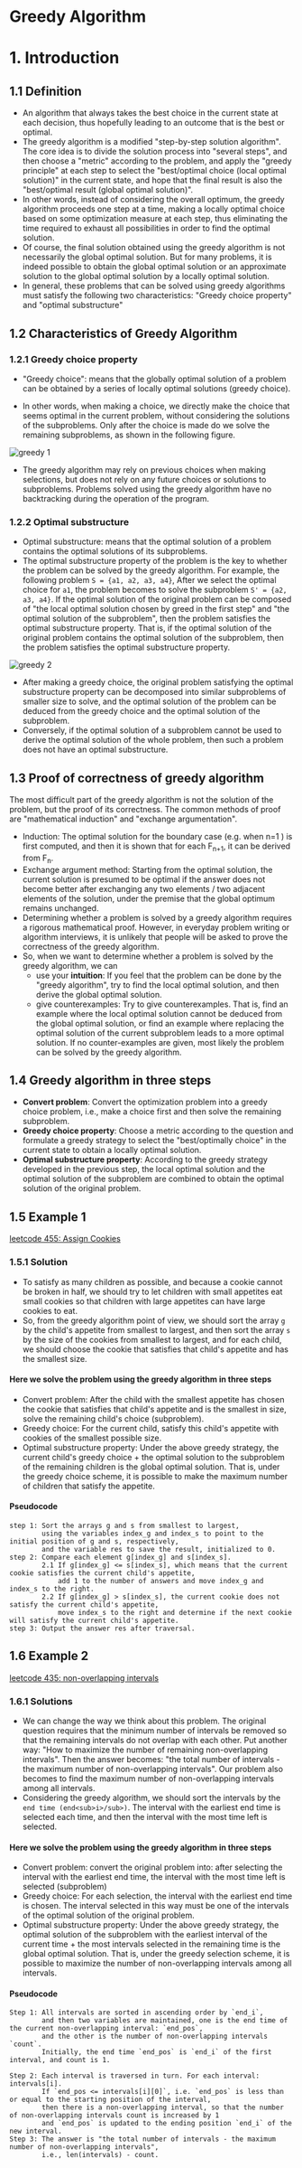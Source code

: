 # Greedy Algorithm
# 1. Introduction
## 1.1 Definition
+ An algorithm that always takes the best choice in the current state at each decision, thus hopefully leading to an outcome that is the best or optimal.
+ The greedy algorithm is a modified "step-by-step solution algorithm". The core idea is to divide the solution process into "several steps", and then choose a "metric" according to the problem, and apply the "greedy principle" at each step to select the "best/optimal choice (local optimal solution)" in the current state, and hope that the final result is also the "best/optimal result (global optimal solution)".
+ In other words, instead of considering the overall optimum, the greedy algorithm proceeds one step at a time, making a locally optimal choice based on some optimization measure at each step, thus eliminating the time required to exhaust all possibilities in order to find the optimal solution.
+ Of course, the final solution obtained using the greedy algorithm is not necessarily the global optimal solution. But for many problems, it is indeed possible to obtain the global optimal solution or an approximate solution to the global optimal solution by a locally optimal solution.
+ In general, these problems that can be solved using greedy algorithms must satisfy the following two characteristics: "Greedy choice property" and "optimal substructure"

## 1.2 Characteristics of Greedy Algorithm
### 1.2.1 Greedy choice property
+ "Greedy choice": means that the globally optimal solution of a problem can be obtained by a series of locally optimal solutions (greedy choice).

+ In other words, when making a choice, we directly make the choice that seems optimal in the current problem, without considering the solutions of the subproblems. Only after the choice is made do we solve the remaining subproblems, as shown in the following figure.

![greedy 1](../Resources/greedy1.png)

+ The greedy algorithm may rely on previous choices when making selections, but does not rely on any future choices or solutions to subproblems. Problems solved using the greedy algorithm have no backtracking during the operation of the program.

### 1.2.2 Optimal substructure
+ Optimal substructure: means that the optimal solution of a problem contains the optimal solutions of its subproblems.
+ The optimal substructure property of the problem is the key to whether the problem can be solved by the greedy algorithm. For example, the following problem `S = {a1, a2, a3, a4}`, After we select the optimal choice for `a1`, the problem 
becomes to solve the subproblem `S' = {a2, a3, a4}`. If the optimal solution of the original problem can be composed of "the local optimal solution chosen by greed in the first step" and "the optimal solution of the subproblem", then the problem satisfies the optimal substructure property. That is, if the optimal solution of the original problem contains the optimal solution of the subproblem, then the problem satisfies the optimal substructure property.

![greedy 2](../Resources/greedy2.png)

+ After making a greedy choice, the original problem satisfying the optimal substructure property can be decomposed into similar subproblems of smaller size to solve, and the optimal solution of the problem can be deduced from the greedy choice and the optimal solution of the subproblem.
+ Conversely, if the optimal solution of a subproblem cannot be used to derive the optimal solution of the whole problem, then such a problem does not have an optimal substructure.

## 1.3 Proof of correctness of greedy algorithm
The most difficult part of the greedy algorithm is not the solution of the problem, but the proof of its correctness. The common methods of proof are "mathematical induction" and "exchange argumentation".
+ Induction: The optimal solution for the boundary case (e.g. when n=1 ) is first computed, and then it is shown that for each F<sub>n+1</sub>, it can be derived from F<sub>n</sub>.
+ Exchange argument method: Starting from the optimal solution, the current solution is presumed to be optimal if the answer does not become better after exchanging any two elements / two adjacent elements of the solution, under the premise that the global optimum remains unchanged.
+ Determining whether a problem is solved by a greedy algorithm requires a rigorous mathematical proof. However, in everyday problem writing or algorithm interviews, it is unlikely that people will be asked to prove the correctness of the greedy algorithm.
+ So, when we want to determine whether a problem is solved by the greedy algorithm, we can
  - use your **intuition**: If you feel that the problem can be done by the "greedy algorithm", try to find the local optimal solution, and then derive the global optimal solution.
  - give counterexamples: Try to give counterexamples. That is, find an example where the local optimal solution cannot be deduced from the global optimal solution, or find an example where replacing the optimal solution of the current subproblem leads to a more optimal solution. If no counter-examples are given, most likely the problem can be solved by the greedy algorithm.

## 1.4 Greedy algorithm in three steps
+ **Convert problem**: Convert the optimization problem into a greedy choice problem, i.e., make a choice first and then solve the remaining subproblem.
+ **Greedy choice property**: Choose a metric according to the question and formulate a greedy strategy to select the "best/optimally choice" in the current state to obtain a locally optimal solution.
+ **Optimal substructure property**: According to the greedy strategy developed in the previous step, the local optimal solution and the optimal solution of the subproblem are combined to obtain the optimal solution of the original problem.

## 1.5 Example 1
[leetcode 455: Assign Cookies](https://leetcode.com/problems/assign-cookies/)

### 1.5.1 Solution
+ To satisfy as many children as possible, and because a cookie cannot be broken in half, we should try to let children with small appetites eat small cookies so that children with large appetites can have large cookies to eat.
+ So, from the greedy algorithm point of view, we should sort the array `g` by the child's appetite from smallest to largest, and then sort the array `s` by the size of the cookies from smallest to largest, and for each child, we should choose the cookie that satisfies that child's appetite and has the smallest size.
#### Here we solve the problem using the greedy algorithm in three steps
+ Convert problem: After the child with the smallest appetite has chosen the cookie that satisfies that child's appetite and is the smallest in size, solve the remaining child's choice (subproblem).
+ Greedy choice: For the current child, satisfy this child's appetite with cookies of the smallest possible size.
+ Optimal substructure property: Under the above greedy strategy, the current child's greedy choice + the optimal solution to the subproblem of the remaining children is the global optimal solution. That is, under the greedy choice scheme, it is possible to make the maximum number of children that satisfy the appetite.

#### Pseudocode
~~~~
step 1: Sort the arrays g and s from smallest to largest, 
        using the variables index_g and index_s to point to the initial position of g and s, respectively, 
        and the variable res to save the result, initialized to 0.
step 2: Compare each element g[index_g] and s[index_s].
        2.1 If g[index_g] <= s[index_s], which means that the current cookie satisfies the current child's appetite, 
            add 1 to the number of answers and move index_g and index_s to the right.
        2.2 If g[index_g] > s[index_s], the current cookie does not satisfy the current child's appetite, 
            move index_s to the right and determine if the next cookie will satisfy the current child's appetite.
step 3: Output the answer res after traversal.
~~~~

## 1.6 Example 2
[leetcode 435: non-overlapping intervals](https://leetcode.com/problems/non-overlapping-intervals/)

### 1.6.1 Solutions
+ We can change the way we think about this problem. The original question requires that the minimum number of intervals be removed so that the remaining intervals do not overlap with each other. Put another way: "How to maximize the number of remaining non-overlapping intervals". Then the answer becomes: "the total number of intervals - the maximum number of non-overlapping intervals". Our problem also becomes to find the maximum number of non-overlapping intervals among all intervals.
+ Considering the greedy algorithm, we should sort the intervals by the `end time (end<sub>i>/sub>)`. The interval with the earliest end time is selected each time, and then the interval with the most time left is selected.
#### Here we solve the problem using the greedy algorithm in three steps
+ Convert problem: convert the original problem into: after selecting the interval with the earliest end time, the interval with the most time left is selected (subproblem)
+ Greedy choice: For each selection, the interval with the earliest end time is chosen. The interval selected in this way must be one of the intervals of the optimal solution of the original problem.
+ Optimal substructure property: Under the above greedy strategy, the optimal solution of the subproblem with the earliest interval of the current time + the most intervals selected in the remaining time is the global optimal solution. That is, under the greedy selection scheme, it is possible to maximize the number of non-overlapping intervals among all intervals.

#### Pseudocode
~~~
Step 1: All intervals are sorted in ascending order by `end_i`, 
        and then two variables are maintained, one is the end time of the current non-overlapping interval: `end_pos`, 
        and the other is the number of non-overlapping intervals `count`. 
        Initially, the end time `end_pos` is `end_i` of the first interval, and count is 1.

Step 2: Each interval is traversed in turn. For each interval: intervals[i].
        If `end_pos <= intervals[i][0]`, i.e. `end_pos` is less than or equal to the starting position of the interval, 
        then there is a non-overlapping interval, so that the number of non-overlapping intervals count is increased by 1
        and `end_pos` is updated to the ending position `end_i` of the new interval.
Step 3: The answer is "the total number of intervals - the maximum number of non-overlapping intervals", 
        i.e., len(intervals) - count.
~~~
